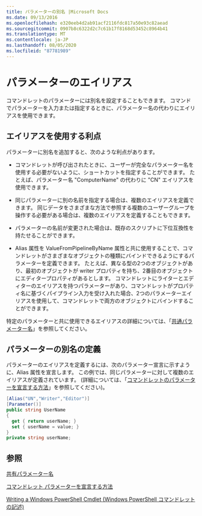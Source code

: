 ```yaml
---
title: パラメーターの別名 |Microsoft Docs
ms.date: 09/13/2016
ms.openlocfilehash: e320eeb4d2ab91acf2116fdc817a50e93c82aead
ms.sourcegitcommit: 0907b8c6322d2c7c61b17f8168d53452c8964b41
ms.translationtype: MT
ms.contentlocale: ja-JP
ms.lasthandoff: 08/05/2020
ms.locfileid: "87781989"
---
```

# <a name="parameter-aliases"></a>パラメーターのエイリアス

コマンドレットのパラメーターには別名を設定することもできます。 コマンドでパラメーターを入力または指定するときに、パラメーター名の代わりにエイリアスを使用できます。

## <a name="benefits-of-using-aliases"></a>エイリアスを使用する利点

パラメーターに別名を追加すると、次のような利点があります。

- コマンドレットが呼び出されたときに、ユーザーが完全なパラメーター名を使用する必要がないように、ショートカットを指定することができます。 たとえば、パラメーター名 "ComputerName" の代わりに "CN" エイリアスを使用できます。

- 同じパラメーターに別の名前を指定する場合は、複数のエイリアスを定義できます。 同じデータをさまざまな方法で参照する複数のユーザーグループを操作する必要がある場合は、複数のエイリアスを定義することもできます。

- パラメーターの名前が変更された場合は、既存のスクリプトに下位互換性を持たせることができます。

- Alias 属性を ValueFromPipelineByName 属性と共に使用することで、コマンドレットがさまざまなオブジェクトの種類にバインドできるようにするパラメーターを定義できます。 たとえば、異なる型の2つのオブジェクトがあり、最初のオブジェクトが writer プロパティを持ち、2番目のオブジェクトにエディタープロパティがあるとします。 コマンドレットにライターとエディターのエイリアスを持つパラメーターがあり、コマンドレットがプロパティ名に基づくパイプライン入力を受け入れた場合、2つのパラメーターエイリアスを使用して、コマンドレットで両方のオブジェクトにバインドすることができます。

特定のパラメーターと共に使用できるエイリアスの詳細については、「[共通パラメーター名](./common-parameter-names.md)」を参照してください。

## <a name="defining-parameter-aliases"></a>パラメーターの別名の定義

パラメーターのエイリアスを定義するには、次のパラメーター宣言に示すように、Alias 属性を宣言します。 この例では、同じパラメーターに対して複数のエイリアスが定義されています。 (詳細については、「[コマンドレットのパラメーターを宣言する方法](./how-to-declare-cmdlet-parameters.md)」を参照してください)。

```csharp
[Alias("UN","Writer","Editor")]
[Parameter()]
public string UserName
{
  get { return userName; }
  set { userName = value; }
}
private string userName;
```

## <a name="see-also"></a>参照

[共有パラメーター名](./common-parameter-names.md)

[コマンドレット パラメーターを宣言する方法](./how-to-declare-cmdlet-parameters.md)

[Writing a Windows PowerShell Cmdlet (Windows PowerShell コマンドレットの記述)](./writing-a-windows-powershell-cmdlet.md)
